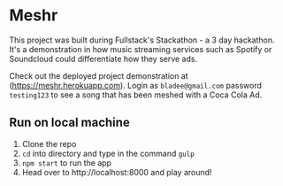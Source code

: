 # Meshr
This project was built during Fullstack's Stackathon - a 3 day hackathon.  It's a demonstration in how music streaming services such as Spotify or Soundcloud could differentiate how they serve ads.  

Check out the deployed project demonstration at (https://meshr.herokuapp.com). Login as `bladee@gmail.com` password `testing123` to see a song that has been meshed with a Coca Cola Ad.

## Run on local machine
1. Clone the repo
2. `cd` into directory and type in the command `gulp`
3. `npm start` to run the app
4. Head over to http://localhost:8000 and play around!


